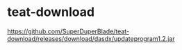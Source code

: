 # teat-download
https://github.com/SuperDuperBlade/teat-download/releases/download/dasdx/updateprogram1.2.jar
